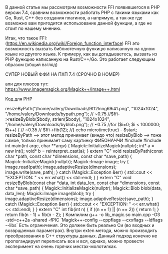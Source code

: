 В данной статье мы рассмотрим возможности FFI появившегося в PHP версии 7.4, сравним возможности работать PHP с такими языками как Go, Rust, C++ без создания плагинов, а напрямую, а так-же где возможно вам пригодится использование данной функции, а где не стоит по нашему мнению.

Итак, что такое FFI: (https://en.wikipedia.org/wiki/Foreign_function_interface)
FFI это возможность вызвать библиотечную функицю написанную на одном языке из другого языка. К примеру, как вы догадываетесь, вызвать из PHP функцию написанную на Rust/C++/Go. Это работает следующим образом (общий взгляд)





СУПЕР НОВЫЙ ФФИ НА ПХП 7.4 (СРОЧНО В НОМЕР)


апи для плюсов тут: https://www.imagemagick.org/Magick++/Image++.html

Код для PHP

<?php
$ffi = FFI::cdef(
    "void resizeByPath(const char *path, const char *dimensions, const char *save_path);
     void resizeByBlob(const char *data, int data_len, const char *dimensions, const char *save_path);
     int fib(int n);",
    "/PATH/TO/SO/lib.so"); <-- путь к shared object библиотеке

$start = microtime(true);
$body = file_get_contents('/home/valery/Downloads/9t12lnng69i41.png');

//$ffi->resizeByPath("/home/valery/Downloads/9t12lnng69i41.png", "1024x1024", "/home/valery/Downloads/bypath.png"); // ~0.75
//$ffi->resizeByBlob($body, strlen($body), "1024x1024", "/home/valery/Downloads/byblob.png"); // ~0.75

//for ($i=0; $i < 1000000; $i++) {   // ~0.35
//    $ffi->fib(12);
//}

echo microtime(true) - $start;

resizeByPath --> этот метод принимает (виндо что)
resizeByBlob --> тоже самое, только принимает саму картинку

ФИБОНАЧЧИ
<?php

function fib($n)
{
    if ($n === 1 || $n === 2) {
        return 1;
    } else {
        return fib($n - 1) + fib($n - 2);
    }
}

$time_start = microtime(true);
for ($i = 0; $i < 1000000; $i++) {
    $v = fib(12);
}

echo '[PHP] native execution time:' . (microtime(true) - $time_start) . PHP_EOL;
// [PHP] native execution time:8.5178179740906  <------------ В 25!!! раз медленнее
----------------------------------------
Можно так-же объявлять h файлы, однако php FFI в данный момент не умеет работать с препроцессором

----------------С++---------------------

#include <ImageMagick-7/Magick++.h>
#include <ImageMagick-7/Magick++/Exception.h>
#include <iostream>

int main(int argc, char **argv) {
    Magick::InitializeMagick(nullptr);

    int* a = new int();
    void* b = reinterpret_cast<void*>(a);
}

extern "C" void resizeByPath(const char *path, const char *dimensions, const char *save_path) {
    Magick::InitializeMagick(nullptr);
    Magick::Image image;

    try {
        image.read(path);
        image.adaptiveResize(dimensions);
        image.write(save_path);
    } catch (Magick::Exception &err) {
        std::cout << "EXCEPTION: " << err.what() << std::endl;
    }
}

extern "C" void resizeByBlob(const char *data, int data_len, const char *dimensions, const char *save_path) {
    Magick::InitializeMagick(nullptr);
    Magick::Blob blob(data, data_len);
    Magick::Image image(blob);

    try {
        image.adaptiveResize(dimensions);
        image.adaptiveResize(save_path);
    } catch (Magick::Exception &err) {
        std::cout << "EXCEPTION: " << err.what() << std::endl;
    }
}

extern "C" int fib(int n) {
    if ((n == 1) || (n == 2)) {
        return 1;
    }
    return fib(n - 1) + fib(n - 2);
}


Компилим
g++ -o lib_magic.so  main.cpp -O3 -std=c++2a -shared -fPIC `Magick++-config --cppflags --cxxflags --ldflags --libs`




Есть ограничения. Это должен быть реально Си (во входных и возврщаемых параметрах). Внутри exten метода, можно производить преобразования в C++ структуры данных.
Данный подход конечно не пропогандирует переписать все и вся, однако, можно провести эксперимент на очень горячих местах-молотилках.


